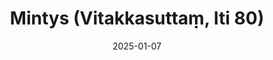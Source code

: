 ---
layout: page
title: 'Mintys (Vitakkasuttaṃ, Iti 80)'
category: bylota
index:
sortIndex: 80
suttacentral: iti80
date: 2025-01-07
tags:
---